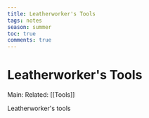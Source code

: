 ---title: Leatherworker's Toolstags: notesseason: summertoc: truecomments: true---
# Leatherworker's Tools
Main:
Related: [[Tools]]

Leatherworker's tools
